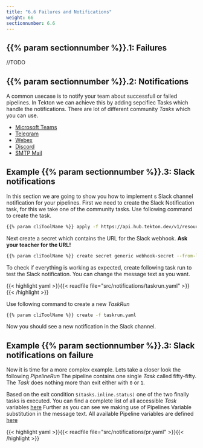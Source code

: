 ```yaml
---
title: "6.6 Failures and Notifications"
weight: 66
sectionnumber: 6.6
---
```



## {{% param sectionnumber %}}.1: Failures

//TODO


## {{% param sectionnumber %}}.2: Notifications

A common usecase is to notify your team about successfull or failed pipelines. In Tekton we can achieve this by adding sepcifiec Tasks which handle the notifications. There are lot of different community *Tasks* which you can use.

* [Microsoft Teams](https://github.com/tektoncd/catalog/tree/main/task/send-to-microsoft-teams/0.1)
* [Telegram](https://github.com/tektoncd/catalog/tree/main/task/send-to-telegram/0.1)
* [Webex](https://github.com/tektoncd/catalog/tree/main/task/send-to-webex-room/0.1)
* [Discord](https://github.com/tektoncd/catalog/tree/main/task/send-to-webhook-discord/0.1)
* [SMTP Mail](https://github.com/tektoncd/catalog/tree/main/task/sendmail)


## Example {{% param sectionnumber %}}.3: Slack notifications

In this section we are going to show you how to implement s Slack channel notification for your pipelines.
First we need to create the Slack Notification task, for this we take one of the community tasks. Use following command to create the task.

```bash
{{% param cliToolName %}} apply -f https://api.hub.tekton.dev/v1/resource/tekton/task/send-to-webhook-slack/0.1/raw -n $USER
```

Next create a secret which contains the URL for the Slack webhook. **Ask your teacher for the URL!**

```bash
{{% param cliToolName %}} create secret generic webhook-secret --from-literal=url=<ask your teacher for url> -n $USER
```

To check if everything is working as expected, create following task run to test the Slack notification.
You can change the message text as you want.

{{< highlight yaml >}}{{< readfile file="src/notifications/taskrun.yaml" >}}{{< /highlight >}}

Use following command to create a new *TaskRun*

```bash
{{% param cliToolName %}} create -f taskrun.yaml
```

Now you should see a new notification in the Slack channel.


## Example {{% param sectionnumber %}}.3: Slack notifications on failure

Now it is time for a more complex example. Lets take a closer look the following *PipelineRun*
The pipeline contains one single *Task* called fifty-fifty. The *Task* does nothing more than exit either with `0` or `1`.

Based on the exit condition `$(tasks.inline.status)` one of the two finally tasks is executed.
You can find a complete list of all accessible *Task* variables [here](https://tekton.dev/docs/pipelines/variables/#variables-available-in-a-task)
Further as you can see we making use of Pipelines Variable substitution in the message text. All available Pipeline variables are defined [here](https://tekton.dev/docs/pipelines/variables/#variables-available-in-a-pipeline)

{{< highlight yaml >}}{{< readfile file="src/notifications/pr.yaml" >}}{{< /highlight >}}

